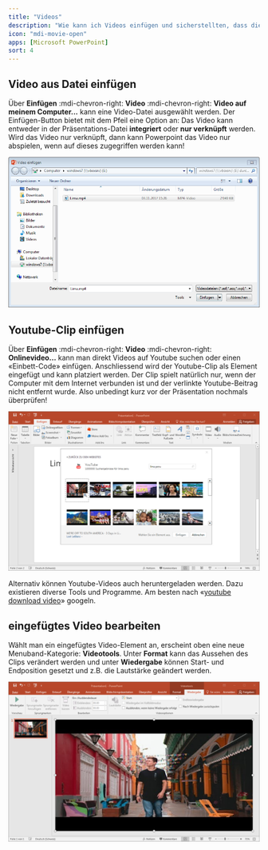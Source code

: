 ```yaml
---
title: "Videos"
description: "Wie kann ich Videos einfügen und sicherstellten, dass diese korrekt abspielen?"
icon: "mdi-movie-open"
apps: [Microsoft PowerPoint]
sort: 4
---
```




## Video aus Datei einfügen
Über __Einfügen__ :mdi-chevron-right: __Video__ :mdi-chevron-right: __Video auf meinem Computer...__ kann eine Video-Datei ausgewählt werden. Der Einfügen-Button bietet mit dem Pfeil eine Option an: Das Video kann entweder in der Präsentations-Datei **integriert** oder **nur verknüpft** werden. Wird das Video nur verknüpft, dann kann Powerpoint das Video nur abspielen, wenn auf dieses zugegriffen werden kann!

![Video einfügen](./images/video-einfuegen.png)

## Youtube-Clip einfügen
Über __Einfügen__ :mdi-chevron-right: __Video__ :mdi-chevron-right: __Onlinevideo...__ kann man direkt Videos auf Youtube suchen oder einen «Einbett-Code» einfügen. Anschliessend wird der Youtube-Clip als Element eingefügt und kann platziert werden. Der Clip spielt natürlich nur, wenn der Computer mit dem Internet verbunden ist und der verlinkte Youtube-Beitrag nicht entfernt wurde. Also unbedingt kurz vor der Präsentation nochmals überprüfen!

![Youtube-Video einbetten](./images/youtube.png)

Alternativ können Youtube-Videos auch heruntergeladen werden. Dazu existieren diverse Tools und Programme. Am besten nach «[youtube download video](https://www.google.ch/search?q=download+youtube+video)» googeln.

## eingefügtes Video bearbeiten
Wählt man ein eingefügtes Video-Element an, erscheint oben eine neue Menuband-Kategorie: __Videotools__. Unter __Format__ kann das Aussehen des Clips verändert werden und unter __Wiedergabe__ können Start- und Endposition gesetzt und z.B. die Lautstärke geändert werden.

![Video bearbeiten](./images/video.png)
